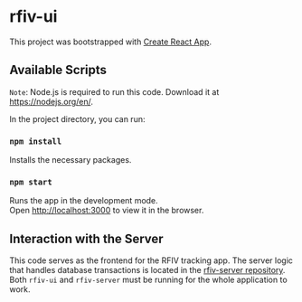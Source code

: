 # rfiv-ui

This project was bootstrapped with [Create React App](https://github.com/facebook/create-react-app).

## Available Scripts

`Note`: Node.js is required to run this code. Download it at https://nodejs.org/en/.

In the project directory, you can run:

### `npm install`

Installs the necessary packages.

### `npm start`

Runs the app in the development mode.\
Open [http://localhost:3000](http://localhost:3000) to view it in the browser.

## Interaction with the Server

This code serves as the frontend for the RFIV tracking app. The server logic that handles database transactions is located in the [rfiv-server repository](https://github.com/dj4zhang/rfiv-server). Both `rfiv-ui` and `rfiv-server` must be running for the whole application to work.